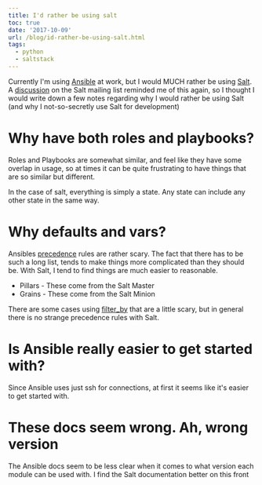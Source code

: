```yaml
---
title: I'd rather be using salt
toc: true
date: '2017-10-09'
url: /blog/id-rather-be-using-salt.html
tags:
  - python
  - saltstack
---
```


Currently I'm using [Ansible](https://www.ansible.com/) at work, but I would MUCH rather be using [Salt](https://docs.saltproject.io/). A [discussion](https://groups.google.com/d/topic/salt-users/VqYjdlWsNHU/discussion) on the Salt mailing list reminded me of this again, so I thought I would write down a few notes regarding why I would rather be using Salt (and why I not-so-secretly use Salt for development)

# Why have both roles and playbooks?

Roles and Playbooks are somewhat similar, and feel like they have some overlap in usage, so at times it can be quite frustrating to have things that are so similar but different.

In the case of salt, everything is simply a state. Any state can include any other state in the same way.

# Why defaults and vars?

Ansibles [precedence](http://docs.ansible.com/ansible/latest/playbooks_variables.html#variable-precedence-where-should-i-put-a-variable) rules are rather scary. The fact that there has to be such a long list, tends to make things more complicated than they should be. With Salt, I tend to find things are much easier to reasonable.

- Pillars - These come from the Salt Master
- Grains - These come from the Salt Minion

There are some cases using [filter_by](https://docs.saltproject.io/en/latest/ref/modules/all/salt.modules.grains.html#salt.modules.grains.filter_by) that are a little scary, but in general there is no strange precedence rules with Salt.

# Is Ansible really easier to get started with?

Since Ansible uses just ssh for connections, at first it seems like it's easier to get started with.

# These docs seem wrong. Ah, wrong version

The Ansible docs seem to be less clear when it comes to what version each module can be used with. I find the Salt documentation better on this front
